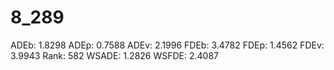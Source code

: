 # 8_289

ADEb: 1.8298
ADEp: 0.7588
ADEv: 2.1996
FDEb: 3.4782
FDEp: 1.4562
FDEv: 3.9943
Rank: 582
WSADE: 1.2826
WSFDE: 2.4087
